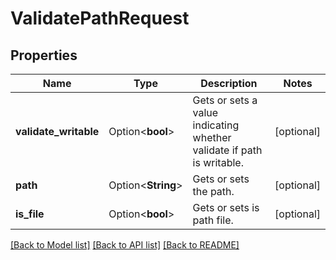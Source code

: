 # ValidatePathRequest

## Properties

Name | Type | Description | Notes
------------ | ------------- | ------------- | -------------
**validate_writable** | Option<**bool**> | Gets or sets a value indicating whether validate if path is writable. | [optional]
**path** | Option<**String**> | Gets or sets the path. | [optional]
**is_file** | Option<**bool**> | Gets or sets is path file. | [optional]

[[Back to Model list]](../README.md#documentation-for-models) [[Back to API list]](../README.md#documentation-for-api-endpoints) [[Back to README]](../README.md)


